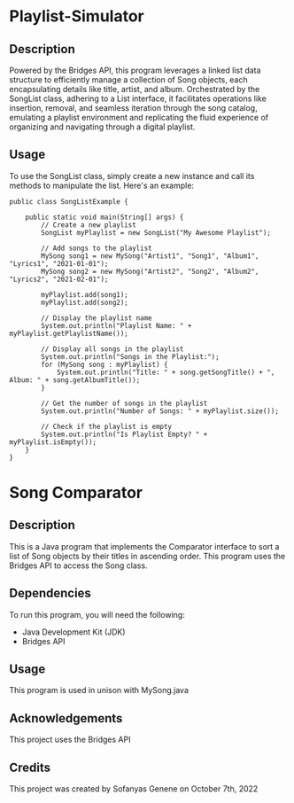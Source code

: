 # Playlist-Simulator
## Description
Powered by the Bridges API, this program leverages a linked list data structure to efficiently manage a collection of Song objects, each encapsulating details like title, artist, and album. Orchestrated by the SongList class, adhering to a List interface, it facilitates operations like insertion, removal, and seamless iteration through the song catalog, emulating a playlist environment and replicating the fluid experience of organizing and navigating through a digital playlist.

## Usage
To use the SongList class, simply create a new instance and call its methods to manipulate the list. Here's an example:
```
public class SongListExample {

    public static void main(String[] args) {
        // Create a new playlist
        SongList myPlaylist = new SongList("My Awesome Playlist");

        // Add songs to the playlist
        MySong song1 = new MySong("Artist1", "Song1", "Album1", "Lyrics1", "2021-01-01");
        MySong song2 = new MySong("Artist2", "Song2", "Album2", "Lyrics2", "2021-02-01");

        myPlaylist.add(song1);
        myPlaylist.add(song2);

        // Display the playlist name
        System.out.println("Playlist Name: " + myPlaylist.getPlaylistName());

        // Display all songs in the playlist
        System.out.println("Songs in the Playlist:");
        for (MySong song : myPlaylist) {
            System.out.println("Title: " + song.getSongTitle() + ", Album: " + song.getAlbumTitle());
        }

        // Get the number of songs in the playlist
        System.out.println("Number of Songs: " + myPlaylist.size());

        // Check if the playlist is empty
        System.out.println("Is Playlist Empty? " + myPlaylist.isEmpty());
    }
}
```

# Song Comparator 

## Description
This is a Java program that implements the Comparator interface to sort a list of Song objects by their titles in ascending order. This program uses the Bridges API to access the Song class.

## Dependencies
To run this program, you will need the following:

- Java Development Kit (JDK)
- Bridges API

## Usage
This program is used in unison with MySong.java

## Acknowledgements
This project uses the Bridges API 

## Credits
This project was created by Sofanyas Genene on October 7th, 2022
